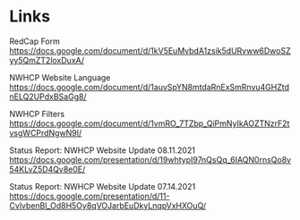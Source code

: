 # Links

RedCap Form
https://docs.google.com/document/d/1kV5EuMvbdA1zsik5dURvww6DwoSZyy5QmZT2loxDuxA/

NWHCP Website Language
https://docs.google.com/document/d/1auvSpYN8mtdaRnExSmRnvu4GHZtdnELQ2UPdxBSaGg8/

NWHCP Filters
https://docs.google.com/document/d/1vmRO_7TZbp_QiPmNyIkAOZTNzrF2tvsgWCPrdNgwN9I/

Status Report:
NWHCP Website Update
08.11.2021 \
https://docs.google.com/presentation/d/19whtypI97nQsQq_6IAQN0rnsQo8v54KLvZ5D4Qv8e0E/

Status Report:
NWHCP Website Update
07.14.2021 \
https://docs.google.com/presentation/d/11-CvlvbenBl_Od8H5Oy8qVOJarbEuDkyLnqpVxHXOuQ/



